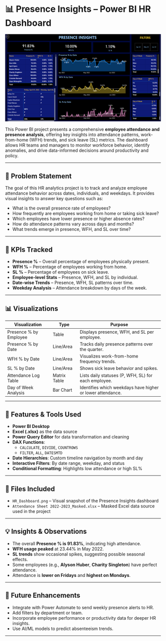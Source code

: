 # 📊 Presence Insights – Power BI HR Dashboard

![Dashboard Preview](HR_Dashboard.png)

This Power BI project presents a comprehensive **employee attendance and presence analysis**, offering key insights into attendance patterns, work-from-home (WFH) trends, and sick leave (SL) metrics. The dashboard allows HR teams and managers to monitor workforce behavior, identify anomalies, and drive data-informed decisions around productivity and policy.

---

## 🧩 Problem Statement

The goal of this HR analytics project is to track and analyze employee attendance behavior across dates, individuals, and weekdays. It provides visual insights to answer key questions such as:

- What is the overall presence rate of employees?
- How frequently are employees working from home or taking sick leave?
- Which employees have lower presence or higher absence rates?
- How do attendance patterns vary across days and months?
- What trends emerge in presence, WFH, and SL over time?

---

## 📌 KPIs Tracked

- **Presence %** – Overall percentage of employees physically present.
- **WFH %** – Percentage of employees working from home.
- **SL %** – Percentage of employees on sick leave.
- **Employee-level Stats** – Presence, WFH, and SL by individual.
- **Date-wise Trends** – Presence, WFH, SL patterns over time.
- **Weekday Analysis** – Attendance breakdown by days of the week.

---

## 📊 Visualizations

| Visualization                     | Type          | Purpose                                                                 |
|----------------------------------|---------------|-------------------------------------------------------------------------|
| Presence % by Employee           | Table         | Displays presence, WFH, and SL per employee.                            |
| Presence % by Date               | Line/Area     | Tracks daily presence patterns over the quarter.                        |
| WFH % by Date                    | Line/Area     | Visualizes work-from-home frequency trends.                             |
| SL % by Date                     | Line/Area     | Shows sick leave behavior and spikes.                                   |
| Attendance Log Table             | Matrix Table  | Lists daily statuses (P, WFH, SL) for each employee.                    |
| Day of Week Analysis             | Bar Chart     | Identifies which weekdays have higher or lower attendance.              |

---

## 🔧 Features & Tools Used

- **Power BI Desktop**
- **Excel (.xlsx)** as the data source
- **Power Query Editor** for data transformation and cleaning
- **DAX Functions**:
  - `CALCULATE`, `DIVIDE`, `COUNTROWS`
  - `FILTER`, `ALL`, `DATESMTD`
- **Date Hierarchies**: Custom timeline navigation by month and day
- **Interactive Filters**: By date range, weekday, and status
- **Conditional Formatting**: Highlights low attendance or high SL%

---

## 📁 Files Included

- `HR_Dashboard.png` – Visual snapshot of the Presence Insights dashboard
- `Attendance Sheet 2022-2023_Masked.xlsx` – Masked Excel data source used in the project

---

## 💡 Insights & Observations

- The overall **Presence % is 91.83%**, indicating high attendance.
- **WFH usage peaked** at 23.44% in May 2022.
- **SL trends** show occasional spikes, suggesting possible seasonal effects.
- Some employees (e.g., **Alyson Huber**, **Charity Singleton**) have perfect attendance.
- Attendance is **lower on Fridays** and **highest on Mondays**.

---

## 🚀 Future Enhancements

- Integrate with Power Automate to send weekly presence alerts to HR.
- Add filters by department or team.
- Incorporate employee performance or productivity data for deeper HR insights.
- Use AI/ML models to predict absenteeism trends.

---


